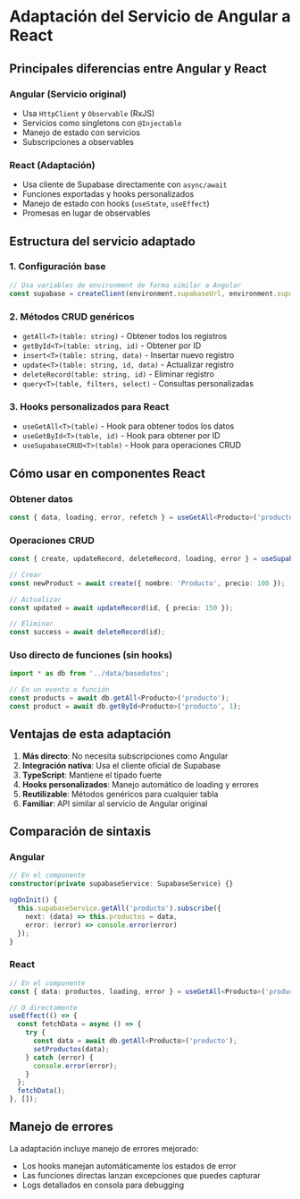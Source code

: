 # Adaptación del Servicio de Angular a React

## Principales diferencias entre Angular y React

### Angular (Servicio original)
- Usa `HttpClient` y `Observable` (RxJS)
- Servicios como singletons con `@Injectable`
- Manejo de estado con servicios
- Subscripciones a observables

### React (Adaptación)
- Usa cliente de Supabase directamente con `async/await`
- Funciones exportadas y hooks personalizados
- Manejo de estado con hooks (`useState`, `useEffect`)
- Promesas en lugar de observables

## Estructura del servicio adaptado

### 1. Configuración base
```typescript
// Usa variables de environment de forma similar a Angular
const supabase = createClient(environment.supabaseUrl, environment.supabaseKey);
```

### 2. Métodos CRUD genéricos
- `getAll<T>(table: string)` - Obtener todos los registros
- `getById<T>(table: string, id)` - Obtener por ID
- `insert<T>(table: string, data)` - Insertar nuevo registro
- `update<T>(table: string, id, data)` - Actualizar registro
- `deleteRecord(table: string, id)` - Eliminar registro
- `query<T>(table, filters, select)` - Consultas personalizadas

### 3. Hooks personalizados para React
- `useGetAll<T>(table)` - Hook para obtener todos los datos
- `useGetById<T>(table, id)` - Hook para obtener por ID
- `useSupabaseCRUD<T>(table)` - Hook para operaciones CRUD

## Cómo usar en componentes React

### Obtener datos
```typescript
const { data, loading, error, refetch } = useGetAll<Producto>('producto');
```

### Operaciones CRUD
```typescript
const { create, updateRecord, deleteRecord, loading, error } = useSupabaseCRUD<Producto>('producto');

// Crear
const newProduct = await create({ nombre: 'Producto', precio: 100 });

// Actualizar
const updated = await updateRecord(id, { precio: 150 });

// Eliminar
const success = await deleteRecord(id);
```

### Uso directo de funciones (sin hooks)
```typescript
import * as db from '../data/basedatos';

// En un evento o función
const products = await db.getAll<Producto>('producto');
const product = await db.getById<Producto>('producto', 1);
```

## Ventajas de esta adaptación

1. **Más directo**: No necesita subscripciones como Angular
2. **Integración nativa**: Usa el cliente oficial de Supabase
3. **TypeScript**: Mantiene el tipado fuerte
4. **Hooks personalizados**: Manejo automático de loading y errores
5. **Reutilizable**: Métodos genéricos para cualquier tabla
6. **Familiar**: API similar al servicio de Angular original

## Comparación de sintaxis

### Angular
```typescript
// En el componente
constructor(private supabaseService: SupabaseService) {}

ngOnInit() {
  this.supabaseService.getAll('producto').subscribe({
    next: (data) => this.productos = data,
    error: (error) => console.error(error)
  });
}
```

### React
```typescript
// En el componente
const { data: productos, loading, error } = useGetAll<Producto>('producto');

// O directamente
useEffect(() => {
  const fetchData = async () => {
    try {
      const data = await db.getAll<Producto>('producto');
      setProductos(data);
    } catch (error) {
      console.error(error);
    }
  };
  fetchData();
}, []);
```

## Manejo de errores

La adaptación incluye manejo de errores mejorado:
- Los hooks manejan automáticamente los estados de error
- Las funciones directas lanzan excepciones que puedes capturar
- Logs detallados en consola para debugging
